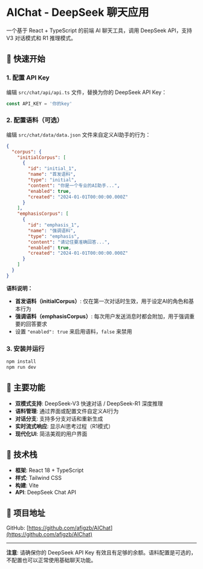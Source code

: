 # AIChat - DeepSeek 聊天应用

一个基于 React + TypeScript 的前端 AI 聊天工具，调用 DeepSeek API，支持 V3 对话模式和 R1 推理模式。

## 🚀 快速开始

### 1. 配置 API Key
编辑 `src/chat/api/api.ts` 文件，替换为你的 DeepSeek API Key：
```typescript
const API_KEY = '你的key'
```

### 2. 配置语料（可选）
编辑 `src/chat/data/data.json` 文件来自定义AI助手的行为：

```json
{
  "corpus": {
    "initialCorpus": [
      {
        "id": "initial_1",
        "name": "首发语料",
        "type": "initial", 
        "content": "你是一个专业的AI助手...",
        "enabled": true,
        "created": "2024-01-01T00:00:00.000Z"
      }
    ],
    "emphasisCorpus": [
      {
        "id": "emphasis_1", 
        "name": "强调语料",
        "type": "emphasis",
        "content": "请记住要准确回答...",
        "enabled": true,
        "created": "2024-01-01T00:00:00.000Z"
      }
    ]
  }
}
```

**语料说明：**
- **首发语料（initialCorpus）**: 仅在第一次对话时生效，用于设定AI的角色和基本行为
- **强调语料（emphasisCorpus）**: 每次用户发送消息时都会附加，用于强调重要的回答要求
- 设置 `"enabled": true` 来启用语料，`false` 来禁用

### 3. 安装并运行

```bash
npm install
npm run dev
```

## 🎯 主要功能

- **双模式支持**: DeepSeek-V3 快速对话 / DeepSeek-R1 深度推理
- **语料管理**: 通过界面或配置文件自定义AI行为
- **对话分支**: 支持多分支对话和重新生成
- **实时流式响应**: 显示AI思考过程（R1模式）
- **现代化UI**: 简洁美观的用户界面

## 📝 技术栈

- **框架**: React 18 + TypeScript
- **样式**: Tailwind CSS  
- **构建**: Vite
- **API**: DeepSeek Chat API

## 🔗 项目地址

GitHub: [https://github.com/afigzb/AIChat](https://github.com/afigzb/AIChat)

---

**注意**: 请确保你的 DeepSeek API Key 有效且有足够的余额。语料配置是可选的，不配置也可以正常使用基础聊天功能。
